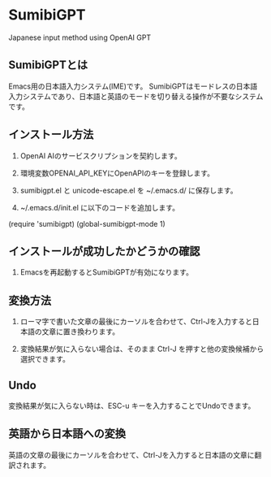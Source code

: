 # SumibiGPT

Japanese input method using OpenAI GPT

## SumibiGPTとは

Emacs用の日本語入力システム(IME)です。
SumibiGPTはモードレスの日本語入力システムであり、日本語と英語のモードを切り替える操作が不要なシステムです。

## インストール方法

1. OpenAI AIのサービスクリプションを契約します。

2. 環境変数OPENAI_API_KEYにOpenAPIのキーを登録します。

3. sumibigpt.el と unicode-escape.el を ~/.emacs.d/ に保存します。

4. ~/.emacs.d/init.el に以下のコードを追加します。

(require 'sumibigpt)
(global-sumibigpt-mode 1)

## インストールが成功したかどうかの確認

1. Emacsを再起動するとSumibiGPTが有効になります。

## 変換方法

1. ローマ字で書いた文章の最後にカーソルを合わせて、Ctrl-Jを入力すると日本語の文章に置き換わります。

2. 変換結果が気に入らない場合は、そのまま Ctrl-J を押すと他の変換候補から選択できます。

## Undo

変換結果が気に入らない時は、ESC-u キーを入力することでUndoできます。

## 英語から日本語への変換

英語の文章の最後にカーソルを合わせて、Ctrl-Jを入力すると日本語の文章に翻訳されます。

